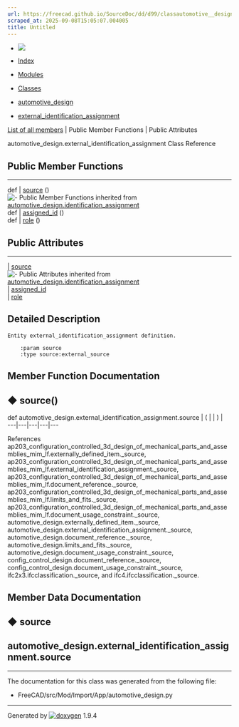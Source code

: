```yaml
---
url: https://freecad.github.io/SourceDoc/dd/d99/classautomotive__design_1_1external__identification__assignment.html
scraped_at: 2025-09-08T15:05:07.004005
title: Untitled
---
```


  * [ ![](https://www.freecad.org/svg/logo-freecad.svg) ](https://freecadweb.org "FreeCAD")
  * [Index](../../index.html "Index")
  * [Modules](../../modules.html "Modules list")
  * [Classes](../../annotated.html "Annotated list")

  * [automotive_design](../../d4/ddf/namespaceautomotive__design.html)
  * [external_identification_assignment](../../dd/d99/classautomotive__design_1_1external__identification__assignment.html)

[List of all members](../../d2/dd5/classautomotive__design_1_1external__identification__assignment-members.html) | Public Member Functions | Public Attributes

automotive_design.external_identification_assignment Class Reference

##  Public Member Functions  
  
---  
def | [source](../../dd/d99/classautomotive__design_1_1external__identification__assignment.html#aa07e408c9e9430d4dcb10c2f9b09f1c9) ()  
![-](../../closed.png) Public Member Functions inherited from
[automotive_design.identification_assignment](../../d4/deb/classautomotive__design_1_1identification__assignment.html)  
def | [assigned_id](../../d4/deb/classautomotive__design_1_1identification__assignment.html#a8db347d69372dc79392ef74700537d11) ()  
def | [role](../../d4/deb/classautomotive__design_1_1identification__assignment.html#a84852da726ad7ee7c7217dcc04658ab8) ()  
  
##  Public Attributes  
  
---  
|
[source](../../dd/d99/classautomotive__design_1_1external__identification__assignment.html#a3ec2dd904711bdd7fa158e2f29c537ea)  
![-](../../closed.png) Public Attributes inherited from
[automotive_design.identification_assignment](../../d4/deb/classautomotive__design_1_1identification__assignment.html)  
|
[assigned_id](../../d4/deb/classautomotive__design_1_1identification__assignment.html#ab691f8c7e173ce64e1f9599bb0ed3c62)  
|
[role](../../d4/deb/classautomotive__design_1_1identification__assignment.html#acbe747e0a02fcac9d20dccc9be968fb4)  
  
## Detailed Description

    
    
    Entity external_identification_assignment definition.
    
        :param source
        :type source:external_source

## Member Function Documentation

## ◆ source()

def automotive_design.external_identification_assignment.source  | ( | | ) |   
---|---|---|---|---  
  
References
ap203_configuration_controlled_3d_design_of_mechanical_parts_and_assemblies_mim_lf.externally_defined_item._source,
ap203_configuration_controlled_3d_design_of_mechanical_parts_and_assemblies_mim_lf.external_identification_assignment._source,
ap203_configuration_controlled_3d_design_of_mechanical_parts_and_assemblies_mim_lf.document_reference._source,
ap203_configuration_controlled_3d_design_of_mechanical_parts_and_assemblies_mim_lf.limits_and_fits._source,
ap203_configuration_controlled_3d_design_of_mechanical_parts_and_assemblies_mim_lf.document_usage_constraint._source,
automotive_design.externally_defined_item._source,
automotive_design.external_identification_assignment._source,
automotive_design.document_reference._source,
automotive_design.limits_and_fits._source,
automotive_design.document_usage_constraint._source,
config_control_design.document_reference._source,
config_control_design.document_usage_constraint._source,
ifc2x3.ifcclassification._source, and ifc4.ifcclassification._source.

## Member Data Documentation

## ◆ source

automotive_design.external_identification_assignment.source  
---  
  
* * *

The documentation for this class was generated from the following file:

  * FreeCAD/src/Mod/Import/App/automotive_design.py

* * *

Generated by
[![doxygen](../../doxygen.svg)](https://www.doxygen.org/index.html) 1.9.4

